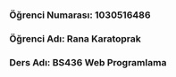 ### Öğrenci Numarası: 1030516486
### Öğrenci Adı: Rana Karatoprak
### Ders Adı: BS436 Web Programlama
